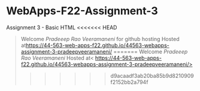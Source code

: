 # WebApps-F22-Assignment-3
Assignment 3 - Basic HTML
<<<<<<< HEAD
>Welcome *Pradeeep Rao Veeramaneni* for github hosting
Hosted at<https://44-563-web-apps-f22.github.io/44563-webapps-assignment-3-pradeepveeramaneni/>
=======
>Welcome *Pradeeep Rao Veeramaneni* 
Hosted at< https://44-563-web-apps-f22.github.io/44563-webapps-assignment-3-pradeepveeramaneni/>
>>>>>>> d9acaadf3ab20ba85b9d8210909f2152bb2a794f
